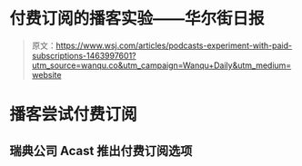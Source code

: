 # 付费订阅的播客实验——华尔街日报

> 原文：<https://www.wsj.com/articles/podcasts-experiment-with-paid-subscriptions-1463997601?utm_source=wanqu.co&utm_campaign=Wanqu+Daily&utm_medium=website>

# 播客尝试付费订阅

## 瑞典公司 Acast 推出付费订阅选项